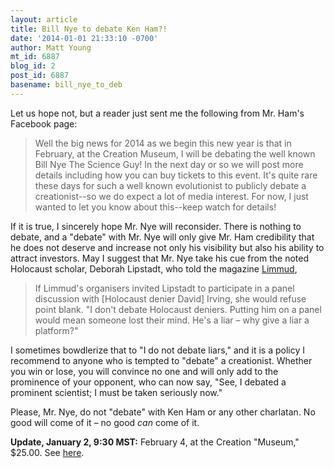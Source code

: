 ```yaml
---
layout: article
title: Bill Nye to debate Ken Ham?!
date: '2014-01-01 21:33:10 -0700'
author: Matt Young
mt_id: 6887
blog_id: 2
post_id: 6887
basename: bill_nye_to_deb
---
```

Let us hope not, but a reader just sent me the following from Mr. Ham's Facebook page:


> Well the big news for 2014 as we begin this new year is that in February, at the Creation Museum, I will be debating the well known Bill Nye The Science Guy! In the next day or so we will post more details including how you can buy tickets to this event. It's quite rare these days for such a well known evolutionist to publicly debate a creationist--so we do expect a lot of media interest. For now, I just wanted to let you know about this--keep watch for details!


If it is true, I sincerely hope Mr. Nye will reconsider. There is nothing to debate, and a "debate" with Mr. Nye will only give Mr. Ham credibility that he does not deserve and increase not only his visibility but also his ability to attract investors.  May I suggest that Mr. Nye take his cue from the noted Holocaust scholar, Deborah Lipstadt, who told the magazine [Limmud](http://www.somethingjewish.co.uk/articles/2182_deborah_lipstadt_int.htm),


> If Limmud's organisers invited Lipstadt to participate in a panel discussion 
> with \[Holocaust denier David\] Irving, she would refuse point blank. "I don't debate Holocaust deniers. Putting him on a panel would mean someone lost their mind. He's a liar &ndash; why give a liar a platform?"


I sometimes bowdlerize that to "I do not debate liars," and it is a policy I recommend to anyone who is tempted to "debate" a creationist. Whether you win or lose, you will convince no one and will only add to the prominence of your opponent, who can now say, "See, I debated a prominent scientist; I must be taken seriously now." 

Please, Mr. Nye, do not "debate" with Ken Ham or any other charlatan. No good will come of it &ndash; no good _can_ come of it.

**Update, January 2, 9:30 MST:** February 4, at the Creation "Museum," $25.00. See [here](http://www.answersingenesis.org/outreach/event/Nye-Ham-Debate/).
